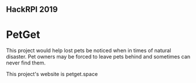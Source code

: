 ## HackRPI 2019
# PetGet

This project would help lost pets be noticed when in times of natural disaster. Pet owners may be forced to leave pets behind
and sometimes can never find them.

This project's website is petget.space
